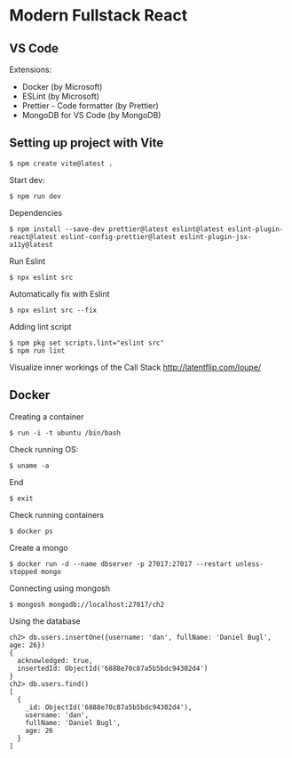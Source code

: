 # Modern Fullstack React

## VS Code

Extensions:

- Docker (by Microsoft)
- ESLint (by Microsoft)
- Prettier - Code formatter (by Prettier)
- MongoDB for VS Code (by MongoDB)

## Setting up project with Vite

```
$ npm create vite@latest .
```

Start dev:

```
$ npm run dev
```

Dependencies

```
$ npm install --save-dev prettier@latest eslint@latest eslint-plugin-react@latest eslint-config-prettier@latest eslint-plugin-jsx-a11y@latest
```

Run Eslint

```
$ npx eslint src
```

Automatically fix with Eslint

```
$ npx eslint src --fix
```

Adding lint script

```
$ npm pkg set scripts.lint="eslint src"
$ npm run lint
```

Visualize inner workings of the Call Stack http://latentflip.com/loupe/

## Docker

Creating a container

```
$ run -i -t ubuntu /bin/bash
```

Check running OS:

```
$ uname -a
```

End

```
$ exit
```

Check running containers

```
$ docker ps
```

Create a mongo

```
$ docker run -d --name dbserver -p 27017:27017 --restart unless-stopped mongo
```

Connecting using mongosh

```
$ mongosh mongodb://localhost:27017/ch2
```

Using the database

```
ch2> db.users.insertOne({username: 'dan', fullName: 'Daniel Bugl', age: 26})
{
  acknowledged: true,
  insertedId: ObjectId('6888e70c87a5b5bdc94302d4')
}
ch2> db.users.find()
[
  {
    _id: ObjectId('6888e70c87a5b5bdc94302d4'),
    username: 'dan',
    fullName: 'Daniel Bugl',
    age: 26
  }
]
```
